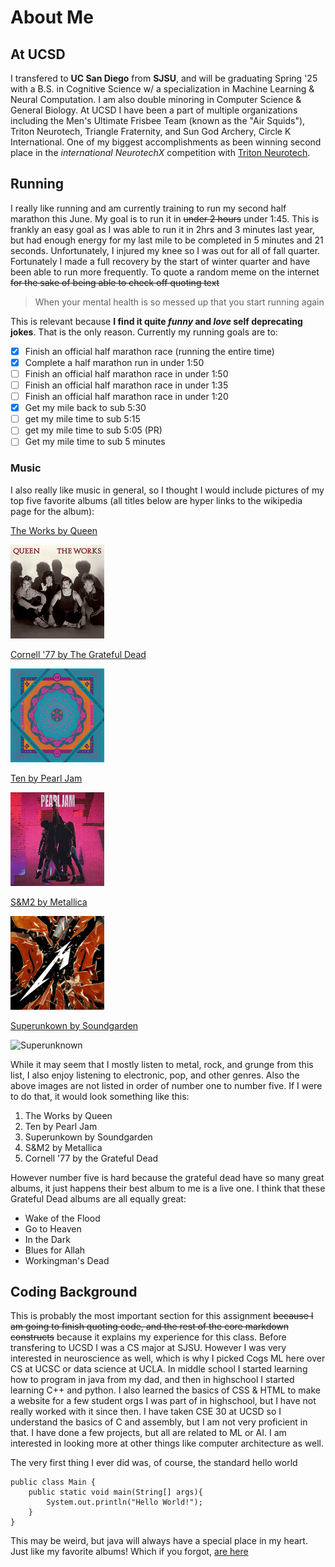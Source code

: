 # About Me
## At UCSD

I transfered to **UC San Diego** from **SJSU**, and will be graduating Spring '25 with a B.S. in Cognitive Science w/ a specialization in Machine Learning & Neural Computation. I am also double minoring in Computer Science & General Biology. At UCSD I have been a part of multiple organizations including the Men's Ultimate Frisbee Team (known as the "Air Squids"), Triton Neurotech, Triangle Fraternity, and Sun God Archery, Circle K International. One of my biggest accomplishments as been winning second place in the *international NeurotechX* competition with <ins>Triton Neurotech</ins>. 

## Running
I really like running and am currently training to run my second half marathon this June. My goal is to run it in ~~under 2 hours~~ under 1:45. This is frankly an easy goal as I was able to run it in 2hrs and 3 minutes last year, but had enough energy for my last mile to be completed in 5 minutes and 21 seconds. Unfortunately, I injured my knee so I was out for all of fall quarter. Fortunately I made a full recovery by the start of winter quarter and have been able to run more frequently. To quote a random meme on the internet ~~for the sake of being able to check off quoting text~~
> When your mental health is so messed up that you start running again

This is relevant because **I find it quite _funny_ and _love_ self deprecating jokes**. That is the only reason. Currently my running goals are to:
- [x] Finish an official half marathon race (running the entire time)
- [x] Complete a half marathon run in under 1:50
- [ ] Finish an official half marathon race in under 1:50
- [ ] Finish an official half marathon race in under 1:35
- [ ] Finish an official half marathon race in under 1:20
- [x] Get my mile back to sub 5:30
- [ ] get my mile time to sub 5:15
- [ ] get my mile time to sub 5:05 (PR)
- [ ] Get my mile time to sub 5 minutes

### Music
I also really like music in general, so I thought I would include pictures of my top five favorite albums (all titles below are hyper links to the wikipedia page for the album):

[The Works by Queen](https://en.wikipedia.org/wiki/The_Works_(Queen_album))

<img src="images/The%20Works.png" alt="The Works" width="150" height="150"/>

[Cornell '77 by The Grateful Dead](https://en.wikipedia.org/wiki/Cornell_5/8/77)

<img src="images/Cornell77.jpg" alt="Cornell 77" width="150" height="150"/>

[Ten by Pearl Jam](https://simple.wikipedia.org/wiki/Ten_(Pearl_Jam_album))

<img src="images/Ten.jpg" alt="Ten" width="150" height="150"/>

[S&M2 by Metallica](https://en.wikipedia.org/wiki/S%26M_(album))

<img src="images/S&M2.png" alt="S&M2" width="150" height="150"/>

[Superunkown by Soundgarden](https://en.wikipedia.org/wiki/Superunknown)

<img src="images/Superunkown.jpg" alt="Superunknown" width="150" height="150"/>

While it may seem that I mostly listen to metal, rock, and grunge from this list, I also enjoy listening to electronic, pop, and other genres. Also the above images are not listed in order of number one to number five. If I were to do that, it would look something like this:

1. The Works by Queen
2. Ten by Pearl Jam
3. Superunkown by Soundgarden
4. S&M2 by Metallica
5. Cornell '77 by the Grateful Dead

However number five is hard because the grateful dead have so many great albums, it just happens their best album to me is a live one. I think that these Grateful Dead albums are all equally great:
* Wake of the Flood
* Go to Heaven
* In the Dark
* Blues for Allah
* Workingman's Dead

## Coding Background
This is probably the most important section for this assignment ~~because I am going to finish quoting code, and the rest of the core markdown constructs~~ because it explains my experience for this class. Before transfering to UCSD I was a CS major at SJSU. However I was very interested in neuroscience as well, which is why I picked Cogs ML here over CS at UCSC or data science at UCLA. In middle school I started learning how to program in java from my dad, and then in highschool I started learning C++ and python. I also learned the basics of CSS & HTML to make a website for a few student orgs I was part of in highschool, but I have not really worked with it since then. I have taken CSE 30 at UCSD so I understand the basics of C and assembly, but I am not very proficient in that. I have done a few projects, but all are related to ML or AI. I am interested in looking more at other things like computer architecture as well. 

The very first thing I ever did was, of course, the standard hello world

```
public class Main {
    public static void main(String[] args){
        System.out.println("Hello World!");
    }
}
```

This may be weird, but java will always have a special place in my heart. Just like my favorite albums! Which if you forgot, [are here](#music)
